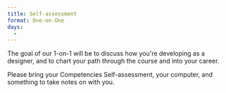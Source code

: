 ```yaml
---
title: Self-assessment
format: One-on-One
days:
  - 
---
```


The goal of our 1-on-1 will be to discuss how you're developing as a designer, and to chart your path through the course and into your career.

Please bring your Competencies Self-assessment, your computer, and something to take notes on with you.
